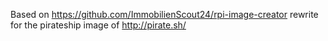Based on https://github.com/ImmobilienScout24/rpi-image-creator rewrite for the pirateship image of http://pirate.sh/
